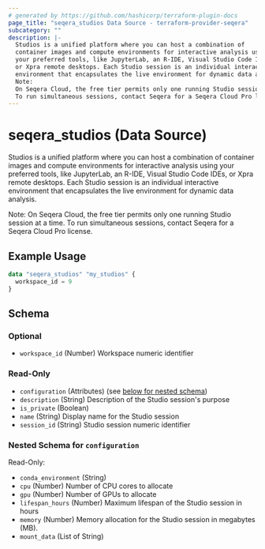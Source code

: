 ```yaml
---
# generated by https://github.com/hashicorp/terraform-plugin-docs
page_title: "seqera_studios Data Source - terraform-provider-seqera"
subcategory: ""
description: |-
  Studios is a unified platform where you can host a combination of
  container images and compute environments for interactive analysis using
  your preferred tools, like JupyterLab, an R-IDE, Visual Studio Code IDEs,
  or Xpra remote desktops. Each Studio session is an individual interactive
  environment that encapsulates the live environment for dynamic data analysis.
  Note:
  On Seqera Cloud, the free tier permits only one running Studio session at a time.
  To run simultaneous sessions, contact Seqera for a Seqera Cloud Pro license.
---
```


# seqera_studios (Data Source)

Studios is a unified platform where you can host a combination of
container images and compute environments for interactive analysis using
your preferred tools, like JupyterLab, an R-IDE, Visual Studio Code IDEs,
or Xpra remote desktops. Each Studio session is an individual interactive
environment that encapsulates the live environment for dynamic data analysis.

Note:
On Seqera Cloud, the free tier permits only one running Studio session at a time.
To run simultaneous sessions, contact Seqera for a Seqera Cloud Pro license.

## Example Usage

```terraform
data "seqera_studios" "my_studios" {
  workspace_id = 9
}
```

<!-- schema generated by tfplugindocs -->
## Schema

### Optional

- `workspace_id` (Number) Workspace numeric identifier

### Read-Only

- `configuration` (Attributes) (see [below for nested schema](#nestedatt--configuration))
- `description` (String) Description of the Studio session's purpose
- `is_private` (Boolean)
- `name` (String) Display name for the Studio session
- `session_id` (String) Studio session numeric identifier

<a id="nestedatt--configuration"></a>
### Nested Schema for `configuration`

Read-Only:

- `conda_environment` (String)
- `cpu` (Number) Number of CPU cores to allocate
- `gpu` (Number) Number of GPUs to allocate
- `lifespan_hours` (Number) Maximum lifespan of the Studio session in hours
- `memory` (Number) Memory allocation for the Studio session in megabytes (MB).
- `mount_data` (List of String)
